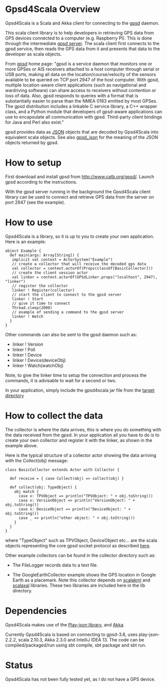 # Gpsd4Scala Overview

Gpsd4Scala is a Scala and Akka client for connecting to the [gpsd](http://www.catb.org/gpsd/) daemon.

This scala client library is to help developers in retrieving GPS data from
GPS devices connected to a computer (e.g. Raspberry PI). This is done through the intermediate
[gpsd server](http://www.catb.org/gpsd/). The scala client first connects to the gpsd service, then reads the GPS data
from it and presents that data to the developer as scala objects.

From [gpsd](http://www.catb.org/gpsd/) home page:
"gpsd is a service daemon that monitors one or more GPSes or AIS receivers
attached to a host computer through serial or USB ports, making all data on
the location/course/velocity of the sensors available to be queried on TCP
port 2947 of the host computer. With gpsd, multiple location-aware client
applications (such as navigational and wardriving software) can share access
to receivers without contention or loss of data. Also, gpsd responds to queries
with a format that is substantially easier to parse than the NMEA 0183 emitted
by most GPSes. The gpsd distribution includes a linkable C service library,
a C++ wrapper class, and a Python module that developers of gpsd-aware applications
can use to encapsulate all communication with gpsd. Third-party client bindings
for Java and Perl also exist."

gpsd provides data as [JSON](http://www.json.org/) objects that are decoded by Gpsd4Scala
into equivalent scala objects. See also [gpsd_json](http://catb.org/gpsd/gpsd_json.html) for
the meaning of the JSON objects returned by gpsd.

# How to setup

First download and install gpsd from http://www.catb.org/gpsd/. Launch gpsd according to the instructions.

With the gpsd server running in the background the Gpsd4Scala client library can
be used to connect and retrieve GPS data from the server on port 2947 (see the example).

# How to use

Gpsd4Scala is a library, so it is up to you to create your own application.
Here is an example:

    object Example {
      def main(args: Array[String]) {
       implicit val context = ActorSystem("Example")
       // create a collector that will receive the decoded gps data
       val collector = context.actorOf(Props(classOf[BasicCollector]))
       // create the client session actor
       val linker = context.actorOf(GPSdLinker.props("localhost", 2947), "linker")
       // register the collector
       linker ! Register(collector)
       // start the client to connect to the gpsd server
       linker ! Start
       // give it time to connect
       Thread.sleep(2000)
       // example of sending a command to the gpsd server
       linker ! Watch
      }
    }

Other commands can also be sent to the gpsd daemon such as:

  - linker ! Version
  - linker ! Poll
  - linker ! Device
  - linker ! Device(deviceObj)
  - linker ! Watch(watchObj)

Note, to give the linker time to setup the connection and process the commands, it is
advisable to wait for a second or two.

In your application, simply include the gpsd4scala jar file from the [target directory](https://github.com/workingDog/Gpsd4Scala/tree/master/target/scala-2.10)

# How to collect the data

The collector is where the data arrives, this is where you do something with the data received from the gpsd.
In your application all you have to do is to create your own collector and register it with the linker,
as shown in the example above.

Here is the typical structure of a collector actor showing the data arriving with the Collect(obj) message:

    class BasicCollector extends Actor with Collector {

      def receive = { case Collect(obj) => collect(obj) }

      def collect(obj: TypeObject) {
        obj match {
          case x: TPVObject => println("TPVObject: " + obj.toString())
          case x: VersionObject => println("VersionObject: " + obj.toString())
          case x: DeviceObject => println("DeviceObject: " + obj.toString())
          case _ => println("other object: " + obj.toString())
        }
      }
    }

where "TypeObject" such as TPVObject, DeviceObject etc... are the scala objects representing
the core gpsd socket protocol as described [here](http://catb.org/gpsd/gpsd_json.html).

Other example collectors can be found in the collector directory such as:

  - The FileLogger records data to a text file.

  - The GoogleEarthCollector example shows the GPS location in Google Earth as a placemark.
Note this collector depends on [scalakml](https://github.com/workingDog/scalakml) and
[scalaxal](https://github.com/workingDog/scalaxal) libraries. These two libraries are included
here in the lib directory.

# Dependencies

Gpsd4Scala makes use of the [Play-json library](http://www.playframework.com/documentation/2.2.x/ScalaJson),
and [Akka](http://akka.io/).

Currently Gpsd4Scala is based on connecting to gpsd-3.8,
uses play-json-2.2.2, scala 2.10.3, Akka 2.3.0 and IntelliJ IDEA 13.
The code can be compiled/packaged/run using sbt compile, sbt package and sbt run.

# Status

Gpsd4Scala has not been fully tested yet, as I do not have a GPS device.
